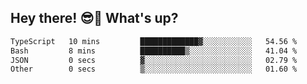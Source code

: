 ## Hey there! 😎👋 What's up?

<!--START_SECTION:waka-->

```txt
TypeScript   10 mins         █████████████▓░░░░░░░░░░░   54.56 %
Bash         8 mins          ██████████▒░░░░░░░░░░░░░░   41.04 %
JSON         0 secs          ▓░░░░░░░░░░░░░░░░░░░░░░░░   02.79 %
Other        0 secs          ▒░░░░░░░░░░░░░░░░░░░░░░░░   01.60 %
```

<!--END_SECTION:waka-->
